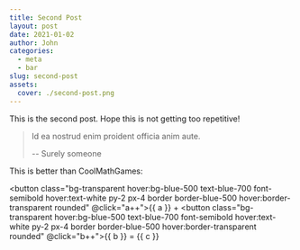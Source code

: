 ```yaml
---
title: Second Post
layout: post
date: 2021-01-02
author: John
categories:
  - meta
  - bar
slug: second-post
assets:
  cover: ./second-post.png
---
```


This is the second post. Hope this is not getting too repetitive!

> Id ea nostrud enim proident officia anim aute.
>
> -- Surely someone

This is better than CoolMathGames:

<button class="bg-transparent hover:bg-blue-500 text-blue-700 font-semibold hover:text-white py-2 px-4 border border-blue-500 hover:border-transparent rounded" @click="a++">{{ a }}</button> + <button class="bg-transparent hover:bg-blue-500 text-blue-700 font-semibold hover:text-white py-2 px-4 border border-blue-500 hover:border-transparent rounded" @click="b++">{{ b }}</button> = {{ c }}

<script>
export default {
  data() {
    return {
      a: 1,
      b: 3
    }
  },
  computed: {
    c() {
      return this.a + this.b
    }
  }
}
</script>
